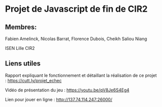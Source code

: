# Projet de Javascript de fin de CIR2

## Membres:
Fabien Amelinck,
Nicolas Barrat,
Florence Dubois,
Cheikh Saliou Niang

ISEN Lille CIR2

## Liens utiles

Rapport expliquant le fonctionnement et détaillant la réalisation de ce projet : https://cutt.ly/projet_echec

Vidéo de présentation du jeu : https://youtu.be/qV8Je6S4Eg4

Lien pour jouer en ligne : http://137.74.114.247:26000/
